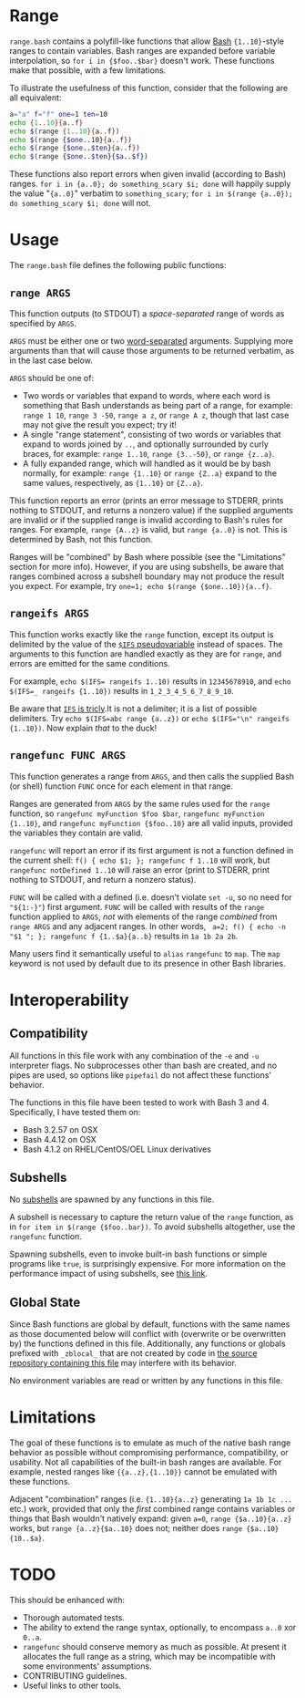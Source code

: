 # Range

`range.bash` contains a polyfill-like functions that allow [Bash](https://tiswww.case.edu/php/chet/bash/bash-intro.html) `{1..10}`-style ranges to contain variables. Bash ranges are expanded before variable interpolation, so `for i in {$foo..$bar}` doesn't work. These functions make that possible, with a few limitations.

To illustrate the usefulness of this function, consider that the following are all equivalent:

```bash
a="a" f="f" one=1 ten=10
echo {1..10}{a..f}
echo $(range {1..10}{a..f})
echo $(range {$one..10}{a..f})
echo $(range {$one..$ten}{a..f})
echo $(range {$one..$ten}{$a..$f})
```

These functions also report errors when given invalid (according to Bash) ranges. `for i in {a..0}; do something_scary $i; done` will happily supply the value "`{a..0}`" verbatim to `something_scary`; `for i in $(range {a..0}); do something_scary $i; done` will not.

# Usage

The `range.bash` file defines the following public functions:

## `range ARGS`

This function outputs (to STDOUT) a _space-separated_ range of words as specified by `ARGS`.

`ARGS` must be either one or two [word-separated](http://mywiki.wooledge.org/WordSplitting) arguments. Supplying more arguments than that will cause those arguments to be returned verbatim, as in the last case below.

`ARGS` should be one of:

- Two words or variables that expand to words, where each word is something that Bash understands as being part of a range, for example: `range 1 10`, `range 3 -50`, `range a z`, or `range A z`, though that last case may not give the result you expect; try it!
- A single "range statement", consisting of two words or variables that expand to words joined by `..`, and optionally surrounded by curly braces, for example: `range 1..10`, `range {3..-50}`, or `range {z..a}`.
- A fully expanded range, which will handled as it would be by bash normally, for example: `range {1..10}` or `range {Z..a}` expand to the same values, respectively, as `{1..10}` or `{Z..a}`.

This function reports an error (prints an error message to STDERR, prints nothing to STDOUT, and returns a nonzero value) if the supplied arguments are invalid _or_ if the supplied range is invalid according to Bash's rules for ranges. For example, `range {A..z}` is valid, but `range {a..0}` is not. This is determined by Bash, not this function.

Ranges will be "combined" by Bash where possible (see the "Limitations" section for more info). However, if you are using subshells, be aware that ranges combined across a subshell boundary may not produce the result you expect. For example, try `one=1; echo $(range {$one..10}){a..f}`.

## `rangeifs ARGS`

This function works exactly like the `range` function, except its output is delimited by the value of the [`$IFS` pseudovariable](https://bash.cyberciti.biz/guide/$IFS) instead of spaces. The arguments to this function are handled exactly as they are for `range`, and errors are emitted for the same conditions.

For example, `echo $(IFS= rangeifs 1..10)` results in `12345678910`, and `echo $(IFS=_ rangeifs {1..10})` results in `1_2_3_4_5_6_7_8_9_10`.

Be aware that [`IFS` is tricly](http://mywiki.wooledge.org/BashSheet#Special_Parameters).It is not a delimiter; it is a list of possible delimiters. Try `echo $(IFS=abc range {a..z})` or `echo $(IFS="\n" rangeifs {1..10})`. Now explain _that_ to the duck! 

## `rangefunc FUNC ARGS`

This function generates a range from `ARGS`, and then calls the supplied Bash (or shell) function `FUNC` once for each element in that range.

Ranges are generated from `ARGS` by the same rules used for the `range` function, so `rangefunc myFunction $foo $bar`, `rangefunc myFunction {1..10}`, and `rangefunc myFunction {$foo..10}` are all valid inputs, provided the variables they contain are valid.

`rangefunc` will report an error if its first argument is not a function defined in the current shell: `f() { echo $1; }; rangefunc f 1..10` will work, but `rangefunc notDefined 1..10` will raise an error (print to STDERR, print nothing to STDOUT, and return a nonzero status).

`FUNC` will be called with a defined (i.e. doesn't violate `set -u`, so no need for `"${1:-}"`) first argument. `FUNC` will be called with results of the `range` function applied to `ARGS`, _not_ with elements of the range _combined_ from `range ARGS` and any adjacent ranges. In other words, ` a=2; f() { echo -n "$1 "; }; rangefunc f {1..$a}{a..b}` results in `1a 1b 2a 2b`.

Many users find it semantically useful to `alias` `rangefunc` to `map`. The `map` keyword is not used by default due to its presence in other Bash libraries.

# Interoperability

## Compatibility

All functions in this file work with any combination of the `-e` and `-u` interpreter flags. No subprocesses other than bash are created, and no pipes are used, so options like `pipefail` do not affect these functions' behavior.

The functions in this file have been tested to work with Bash 3 and 4. Specifically, I have tested them on:

- Bash 3.2.57 on OSX
- Bash 4.4.12 on OSX
- Bash 4.1.2 on RHEL/CentOS/OEL Linux derivatives

## Subshells

No [subshells](http://tldp.org/LDP/abs/html/subshells.html) are spawned by any functions in this file.

A subshell is necessary to capture the return value of the `range` function, as in `for item in $(range {$foo..bar})`. To avoid subshells altogether, use the `rangefunc` function.

Spawning subshells, even to invoke built-in bash functions or simple programs like `true`, is surprisingly expensive. For more information on the performance impact of using subshells, see [this link](http://rus.har.mn/blog/2010-07-05/subshells/).

## Global State

Since Bash functions are global by default, functions with the same names as those documented below will conflict with  (overwrite or be overwritten by) the functions defined in this file. Additionally, any functions or globals prefixed with `_zblocal_` that are not created by code in [the source repository containing this file](https://github.com/zbentley/bash-tricks) may interfere with its behavior.

No environment variables are read or written by any functions in this file.

# Limitations

The goal of these functions is to emulate as much of the native bash range behavior as possible without compromising performance, compatibility, or usability. Not all capabilities of the built-in bash ranges are available. For example, nested ranges like `{{a..z},{1..10}}` cannot be emulated with these functions.

Adjacent "combination" ranges (i.e. `{1..10}{a..z}` generating `1a 1b 1c ...` etc.) work, provided that only the _first_ combined range contains variables or things that Bash wouldn't natively expand: given `a=0`, `range {$a..10}{a..z}` works, but `range {a..z}{$a..10}` does not; neither does `range {$a..10}{10..$a}`.

# TODO

This should be enhanced with:

- Thorough automated tests.
- The ability to extend the range syntax, optionally, to encompass `a..0` xor `0..a`.
- `rangefunc` should conserve memory as much as possible. At present it allocates the full range as a string, which may be incompatible with some environments' assumptions.
- CONTRIBUTING guidelines.
- Useful links to other tools.
